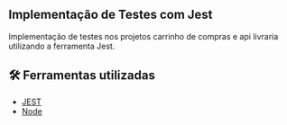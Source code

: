 ## Implementação de Testes com Jest

Implementação de testes nos projetos carrinho de compras e api livraria utilizando a ferramenta Jest.

## 🛠️ Ferramentas utilizadas

* [JEST](https://jestjs.io/pt-BR/)
* [Node](https://nodejs.org/en)